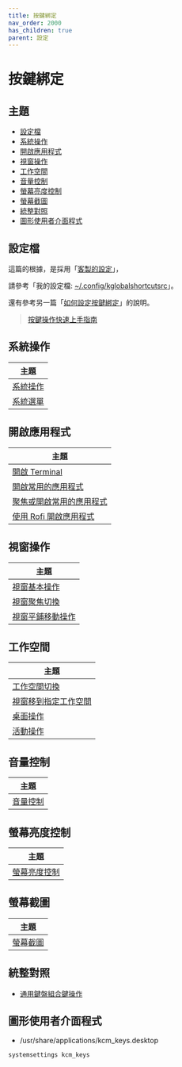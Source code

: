 ```yaml
---
title: 按鍵綁定
nav_order: 2000
has_children: true
parent: 設定
---
```



# 按鍵綁定


## 主題

* [設定檔](#設定檔)
* [系統操作](#系統操作)
* [開啟應用程式](#開啟應用程式)
* [視窗操作](#視窗操作)
* [工作空間](#工作空間)
* [音量控制](#音量控制)
* [螢幕亮度控制](#螢幕亮度控制)
* [螢幕截圖](#螢幕截圖)
* [統整對照](#統整對照)
* [圖形使用者介面程式](#圖形使用者介面程式)


## 設定檔

這篇的根據，是採用「[客製的設定](https://github.com/samwhelp/note-about-kde/tree/gh-pages/_demo/prototype/de/kde-plasma/part/keybind/kde-plasma-keybind-main)」，

請參考「我的設定檔: [~/.config/kglobalshortcutsrc](https://github.com/samwhelp/note-about-kde/blob/gh-pages/_demo/prototype/de/kde-plasma/part/keybind/kde-plasma-keybind-main/config/kde-plasma-keybind/skel/.config/kglobalshortcutsrc)」。


還有參考另一篇「[如何設定按鍵綁定](https://samwhelp.github.io/note-about-kde/read/howto/config-keybind-by-command.html)」的說明。

> [按鍵操作快速上手指南](https://samwhelp.github.io/system-modeling/read/zh_tw/quick-start)


## 系統操作

| 主題 |
| --- |
| [系統操作](keybind/system-control) |
| [系統選單](keybind/system-menu) |


## 開啟應用程式

| 主題 |
| --- |
| [開啟 Terminal](keybind/application-launch-terminal) |
| [開啟常用的應用程式](keybind/application-launch-favorite) |
| [聚焦或開啟常用的應用程式](keybind/application-focus-or-launch-favorite) |
| [使用 Rofi 開啟應用程式](keybind/application-launch-rofi) |


## 視窗操作

| 主題 |
| --- |
| [視窗基本操作](keybind/window-control) |
| [視窗聚焦切換](keybind/window-focus) |
| [視窗平鋪移動操作](keybind/window-tiling-move) |


## 工作空間

| 主題 |
| --- |
| [工作空間切換](keybind/workspace-switch) |
| [視窗移到指定工作空間](keybind/window-move-to-workspace) |
| [桌面操作](keybind/desktop-control) |
| [活動操作](keybind/activity-control) |


## 音量控制

| 主題 |
| --- |
| [音量控制](keybind/volume-control) |


## 螢幕亮度控制

| 主題 |
| --- |
| [螢幕亮度控制](keybind/monitor-brightness-control) |


## 螢幕截圖

| 主題 |
| --- |
| [螢幕截圖](keybind/screenshot-control) |


## 統整對照

* [通用鍵盤組合鍵操作](https://samwhelp.github.io/system-modeling/read/zh_tw/spec-keybind-common)


## 圖形使用者介面程式

* /usr/share/applications/kcm_keys.desktop

``` sh
systemsettings kcm_keys
```
